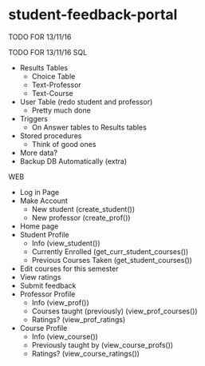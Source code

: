 # student-feedback-portal

TODO FOR 13/11/16

TODO FOR 13/11/16
 SQL
  * Results Tables
    * Choice Table
    * Text-Professor
    * Text-Course
  * User Table (redo student and professor)
    * Pretty much done
  * Triggers
    * On Answer tables to Results tables
  * Stored procedures
    * Think of good ones
  * More data? 
  * Backup DB Automatically (extra)
  

WEB
  * Log in Page
  * Make Account
    * New student (create_student())
    * New professor (create_prof())
  * Home page
  * Student Profile
    * Info (view_student())
    * Currently Enrolled (get_curr_student_courses())
    * Previous Courses Taken (get_student_courses())
  * Edit courses for this semester
  * View ratings
  * Submit feedback
  * Professor Profile
    * Info (view_prof())
    * Courses taught (previously) (view_prof_courses())
    * Ratings? (view_prof_ratings)
  * Course Profile
    * Info (view_course())
    * Previously taught by (view_course_profs())
    * Ratings? (view_course_ratings())
